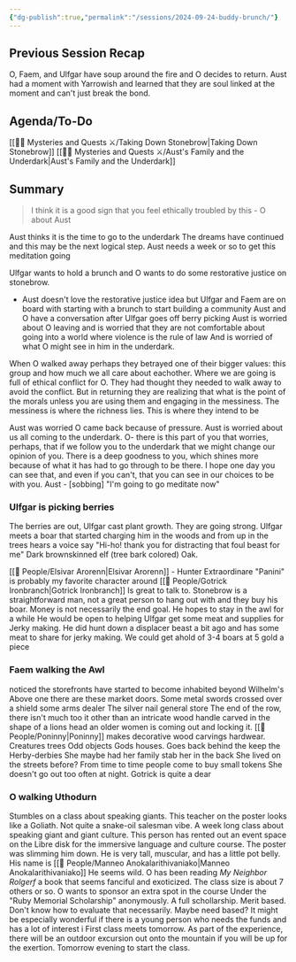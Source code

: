 ```yaml
---
{"dg-publish":true,"permalink":"/sessions/2024-09-24-buddy-brunch/"}
---
```


## Previous Session Recap
O, Faem, and Ulfgar have soup around the fire and O decides to return.
Aust had a moment with Yarrowish and learned that they are soul linked at the moment and can't just break the bond.
## Agenda/To-Do
[[🕵️‍♀️ Mysteries and Quests ⚔️/Taking Down Stonebrow\|Taking Down Stonebrow]]
[[🕵️‍♀️ Mysteries and Quests ⚔️/Aust's Family and the Underdark\|Aust's Family and the Underdark]]

## Summary
> I think it is a good sign that you feel ethically troubled by this - O about Aust

Aust thinks it is the time to go to the underdark
	The dreams have continued and this may be the next logical step. 
	Aust needs a week or so to get this meditation going 

Ulfgar wants to hold a brunch and O wants to do some restorative justice on stonebrow.
- Aust doesn't love the restorative justice idea but Ulfgar and Faem are on board with starting with a brunch to start building a community
Aust and O have a conversation after Ulfgar goes off berry picking
	Aust is worried about O leaving and is worried that they are not comfortable about going into a world where violence is the rule of law
	And is worried of what O might see in him in the underdark.

When O walked away perhaps they betrayed one of their bigger values: this group and how much we all care about eachother.
	Where we are going is full of ethical conflict for O. 
	They had thought they needed to walk away to avoid the conflict. 
	But in returning they are realizing that what is the point of the morals unless you are using them and engaging in the messiness. The messiness is where the richness lies.
	This is where they intend to be

Aust was worried O came back because of pressure. 
	Aust is worried about us all coming to the underdark.
		O- there is this part of you that worries, perhaps, that if we follow you to the underdark that we might change our opinion of you. 
		There is a deep goodness to you, which shines more because of what it has had to go through to be there. 
		I hope one day you can see that, and even if you can't, that you can see in our choices to be with you.
	Aust - \[sobbing]  "I'm going to go meditate now"

### Ulfgar is picking berries
The berries are out, Ulfgar cast plant growth. They are going strong.
Ulfgar meets a boar that started charging him in the woods and from up in the trees hears a voice say "Hi-ho! thank you for distracting that foul beast for me"
	Dark brownskinned elf (tree bark colored) Oak.

[[🙋 People/Elsivar Arorenn\|Elsivar Arorenn]] - Hunter Extraordinare
	"Panini" is probably my favorite character around
	[[🙋 People/Gotrick Ironbranch\|Gotrick Ironbranch]] Is great to talk to.
	Stonebrow is a straightforward man, not a great person to hang out with and they buy his boar.
	Money is not necessarily the end goal. 
	He hopes to stay in the awl for a while
	He would be open to helping Ulfgar get some meat and supplies for Jerky making. 
		He did hunt down a displacer beast a bit ago and has some meat to share for jerky making.
We could get ahold of 3-4 boars at 5 gold a piece 

### Faem walking the Awl
noticed the storefronts have started to become inhabited beyond Wilhelm's 
	 Above one there are these market doors. Some metal swords crossed over a shield
		 some arms dealer
	 The silver nail general store
	 The end of the row, there isn't much too it other than an intricate wood handle carved in the shape of a lions head
		 an older women is coming out and locking it. 
		 [[🙋 People/Poninny\|Poninny]]
			 makes decorative wood carvings
			 hardwear.
			 Creatures
			 trees
			 Odd objects
			 Gods houses.
		Goes back behind the keep
			the Herby-derbies 
			She maybe had her family stab her in the back
			She lived on the streets before?
		From time to time people come to buy small tokens
			She doesn't go out too often at night.
			Gotrick is quite a dear
### O walking Uthodurn
Stumbles on a class about speaking giants. This teacher on the poster looks like a Goliath.
	Not quite a snake-oil salesman vibe. 
	A week long class about speaking giant and giant culture. This person has rented out an event space on the Libre disk for the immersive language and culture course.
The poster was slimming him down.
	He is very tall, muscular, and has a little pot belly.
	His name is [[🙋 People/Manneo Anokalarithivaniako\|Manneo Anokalarithivaniako]]
He seems wild. 
O has been reading 
	*My Neighbor Rolgerf* a book that seems fanciful and exoticized. 
The class size is about 7 others or so. 
	O wants to sponsor an extra spot in the course
		Under the "Ruby Memorial Scholarship" anonymously.
		A full schollarship. Merit based. Don't know how to evaluate that necessarily. Maybe need based?
			It might be especially wonderful if there is a young person who needs the funds and has a lot of interest i
	First class meets tomorrow. As part of the experience, there will be an outdoor excursion out onto the mountain if you will be up for the exertion.
		Tomorrow evening to start the class.

